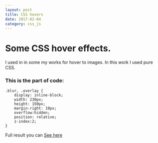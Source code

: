 ```yaml
---
layout: post
title: CSS hovers
date: 2017-02-04
category: css_js
---
```

# Some CSS hover effects. 
I used in in some my works for hover to images.
In this work I used pure CSS.
### This is the part of code:
```
.blur, .overlay {
	display: inline-block;
	width: 230px;
	height: 150px;
	margin-right: 10px;
	overflow:hidden;
	position: relative;
	z-index:2;
}
```
Full result you can [See here](/css_js/hover_effects/index.html)